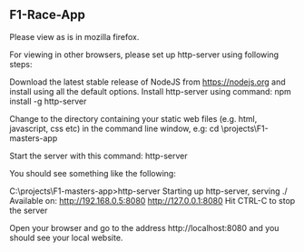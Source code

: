 ## F1-Race-App ##

Please view as is in mozilla firefox.

For viewing in other browsers, please set up http-server using following steps:

Download the latest stable release of NodeJS from https://nodejs.org and install using all the default options.
Install http-server using command: 
npm install -g http-server

Change to the directory containing your static web files (e.g. html, javascript, css etc) in the command line window, e.g:
cd \projects\F1-masters-app

Start the server with this command:
http-server

You should see something like the following:

C:\projects\F1-masters-app>http-server
Starting up http-server, serving ./
Available on:
  http://192.168.0.5:8080
  http://127.0.0.1:8080
Hit CTRL-C to stop the server

Open your browser and go to the address http://localhost:8080 and you should see your local website. 
